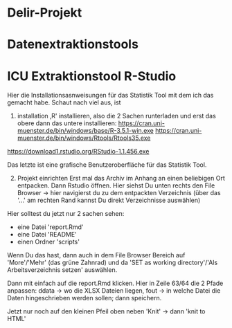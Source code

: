 # Delir-Projekt
# Datenextraktionstools
# ICU Extraktionstool R-Studio
Hier die Installationsasnweisungen für das Statistik Tool mit dem ich das
gemacht habe. Schaut nach viel aus, ist

1) installation
‚R' installieren, also die 2 Sachen runterladen und erst das
obere dann das untere installieren:
https://cran.uni-muenster.de/bin/windows/base/R-3.5.1-win.exe
https://cran.uni-muenster.de/bin/windows/Rtools/Rtools35.exe

https://download1.rstudio.org/RStudio-1.1.456.exe

Das letzte ist eine grafische Benutzeroberfläche für das Statistik Tool.

2) Projekt einrichten
Erst mal das Archiv im Anhang an einen beliebigen Ort entpacken.
Dann Rstudio öffnen. Hier siehst Du unten rechts den File Browser -> hier
navigierst du zu dem entpackten Verzeichnis (über das '...' am rechten
Rand kannst Du direkt Verzeichnisse auswählen)

Hier solltest du jetzt nur 2 sachen sehen:
- eine Datei 'report.Rmd'
- eine Datei 'README'
- einen Ordner 'scripts'

Wenn Du das hast, dann auch in dem File Browser Bereich auf 'More'/'Mehr'
(das grüne Zahnrad) und da 'SET as working directory'/'Als
Arbeitsverzeichnis setzen' auswählen.

Dann mit einfach auf die report.Rmd klicken. Hier in Zeile 63/64 die 2
Pfade anpassen: ddata -> wo die XLSX Dateien liegen, fout -> in welche
Datei die Daten hingeschrieben werden sollen; dann speichern.

Jetzt nur noch auf den kleinen Pfeil oben neben 'Knit' -> dann 'knit to
HTML'
